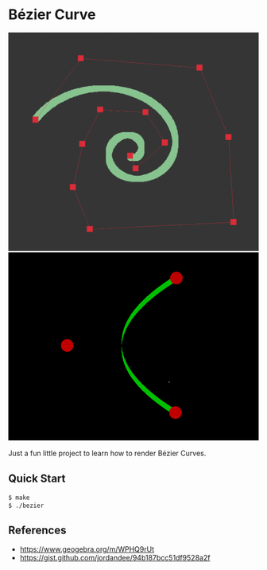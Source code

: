 # Bézier Curve

![thumbnail-cpu](./thumbnail-cpu.png)
![thumbnail-gpu](./thumbnail-gpu.png)

Just a fun little project to learn how to render Bézier Curves.

## Quick Start

```console
$ make
$ ./bezier
```

## References

- https://www.geogebra.org/m/WPHQ9rUt
- https://gist.github.com/jordandee/94b187bcc51df9528a2f
